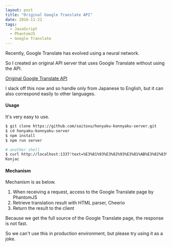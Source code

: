 ```yaml
---
layout: post
title: "Original Google Translate API"
date: 2016-11-21
tags:
  - JavaScript
  - PhantomJS
  - Google Translate
---
```

Recently, Google Translate has evolved using a neural network.

So I created an original API server that uses Google Translate without using the API.

[Original Google Translate API](https://github.com/saitoxu/honyaku-konnyaku-server)

I slack off this now and so handle only from Japanese to English,
but it can also correspond easily to other languages.

#### **Usage**
It's very easy to use.

```bash
$ git clone https://github.com/saitoxu/honyaku-konnyaku-server.git
$ cd honyaku-konnyaku-server
$ npm install
$ npm run server

# another shell
$ curl http://localhost:1337?text=%E3%81%93%E3%82%93%E3%81%AB%E3%82%83%E3%81%8F
Konjac
```

#### **Mechanism**
Mechanism is as below.

1. When receiving a request, access to the Google Translate page by PhantomJS
2. Retrieve translation result with HTML parser, Cheerio
3. Return the result to the client

Because we get the full source of the Google Translate page, the response is not fast.

So we can't use this in production environment, but please try using it as a joke.
